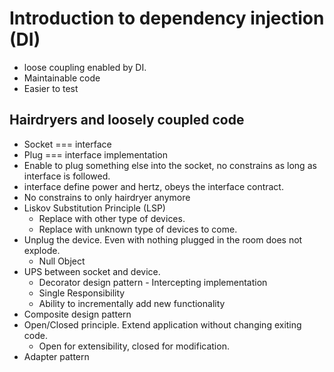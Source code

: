 # Introduction to dependency injection (DI)

* loose coupling enabled by DI.
* Maintainable code
* Easier to test


## Hairdryers and loosely coupled code

* Socket === interface
* Plug === interface implementation
* Enable to plug something else into the socket, no constrains as long as interface is followed. 
* interface define power and hertz, obeys the interface contract.
* No constrains to only hairdryer anymore 
* Liskov Substitution Principle (LSP)
  * Replace with other type of devices.
  * Replace with unknown type of devices to come.
* Unplug the device. Even with nothing plugged in the room does not explode.
  * Null Object
* UPS between socket and device.
  * Decorator design pattern - Intercepting implementation
  * Single Responsibility
  * Ability to incrementally add new functionality
* Composite design pattern
* Open/Closed principle. Extend application without changing exiting code.
  * Open for extensibility, closed for modification.
* Adapter pattern
